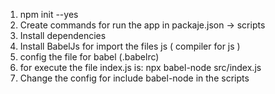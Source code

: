 1. npm init --yes
2. Create commands for run the app in packaje.json -> scripts
3. Install dependencies
4. Install BabelJs for import the files js ( compiler for js )
5. config the file for babel (.babelrc)
6. for execute the file index.js is: npx babel-node src/index.js
7. Change the config for include babel-node in the scripts